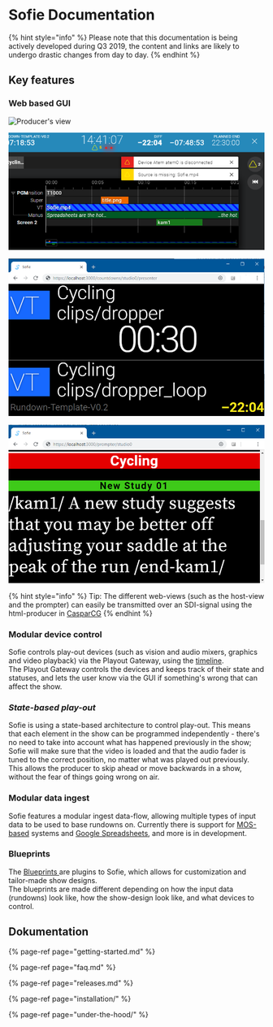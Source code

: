# Sofie Documentation

{% hint style="info" %}
Please note that this documentation is being actively developed during Q3 2019, the content and links are likely to undergo drastic changes from day to day.
{% endhint %}

## Key features

### Web based GUI

![Producer&apos;s view](https://raw.githubusercontent.com/nrkno/Sofie-TV-automation/master/images/Sofie_GUI_example.jpg)

![Warnings and notifications are displayed to the user in the GUI](../.gitbook/assets/image%20%283%29.png)

![The Host view, displaying time information and countdowns](../.gitbook/assets/image%20%285%29.png)

![The prompter view](../.gitbook/assets/image%20%282%29.png)

{% hint style="info" %}
Tip: The different web-views \(such as the host-view and the prompter\) can easily be transmitted over an SDI-signal using the html-producer in [CasparCG](installation/casparcg-server-installation.md)
{% endhint %}

### Modular device control

Sofie controls play-out devices \(such as vision and audio mixers, graphics and video playback\) via the Playout Gateway, using the [timeline](under-the-hood/dictionary.md#timeline).  
The Playout Gateway controls the devices and keeps track of their state and statuses, and lets the user know via the GUI if something's wrong that can affect the show.

### _State-based play-out_

Sofie is using a state-based architecture to control play-out. This means that each element in the show can be programmed independently - there's no need to take into account what has happened previously in the show; Sofie will make sure that the video is loaded and that the audio fader is tuned to the correct position, no matter what was played out previously.  
This allows the producer to skip ahead or move backwards in a show, without the fear of things going wrong on air.

### Modular data ingest

Sofie features a modular ingest data-flow, allowing multiple types of input data to be used to base rundowns on. Currently there is support for [MOS-based](http://mosprotocol.com) systems and [Google Spreadsheets](installation/installing-sofie-with-google-spreadsheet-support.md), and more is in development.

### Blueprints

The [Blueprints ](under-the-hood/concepts-and-architecture.md#blueprints)are plugins to Sofie, which allows for customization and tailor-made show designs.  
The blueprints are made different depending on how the input data \(rundowns\) look like, how the show-design look like, and what devices to control.

## Dokumentation

{% page-ref page="getting-started.md" %}

{% page-ref page="faq.md" %}

{% page-ref page="releases.md" %}

{% page-ref page="installation/" %}

{% page-ref page="under-the-hood/" %}


